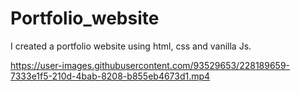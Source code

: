 # Portfolio_website
I created a portfolio website using html, css and vanilla Js.


https://user-images.githubusercontent.com/93529653/228189659-7333e1f5-210d-4bab-8208-b855eb4673d1.mp4

